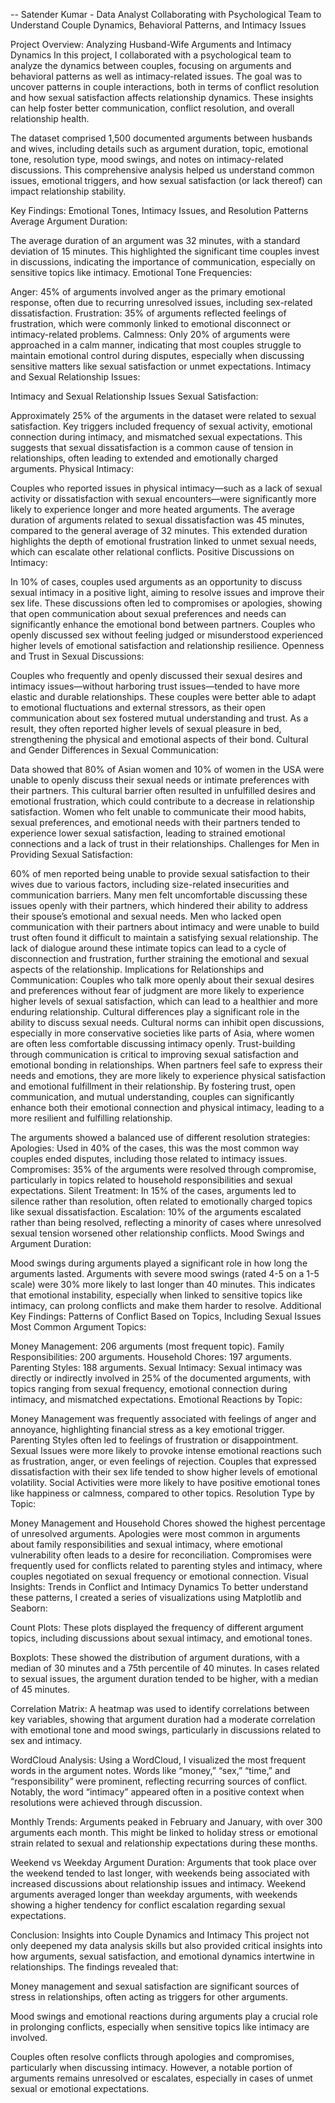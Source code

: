 -- Satender Kumar - Data Analyst Collaborating with Psychological Team to Understand Couple Dynamics, Behavioral Patterns, and Intimacy Issues

Project Overview: Analyzing Husband-Wife Arguments and Intimacy Dynamics
In this project, I collaborated with a psychological team to analyze the dynamics between couples, focusing on arguments and behavioral patterns as well as intimacy-related issues. The goal was to uncover patterns in couple interactions, both in terms of conflict resolution and how sexual satisfaction affects relationship dynamics. These insights can help foster better communication, conflict resolution, and overall relationship health.

The dataset comprised 1,500 documented arguments between husbands and wives, including details such as argument duration, topic, emotional tone, resolution type, mood swings, and notes on intimacy-related discussions. This comprehensive analysis helped us understand common issues, emotional triggers, and how sexual satisfaction (or lack thereof) can impact relationship stability.

Key Findings: Emotional Tones, Intimacy Issues, and Resolution Patterns
Average Argument Duration:

The average duration of an argument was 32 minutes, with a standard deviation of 15 minutes. This highlighted the significant time couples invest in discussions, indicating the importance of communication, especially on sensitive topics like intimacy.
Emotional Tone Frequencies:

Anger: 45% of arguments involved anger as the primary emotional response, often due to recurring unresolved issues, including sex-related dissatisfaction.
Frustration: 35% of arguments reflected feelings of frustration, which were commonly linked to emotional disconnect or intimacy-related problems.
Calmness: Only 20% of arguments were approached in a calm manner, indicating that most couples struggle to maintain emotional control during disputes, especially when discussing sensitive matters like sexual satisfaction or unmet expectations.
Intimacy and Sexual Relationship Issues:

Intimacy and Sexual Relationship Issues
Sexual Satisfaction:

Approximately 25% of the arguments in the dataset were related to sexual satisfaction. Key triggers included frequency of sexual activity, emotional connection during intimacy, and mismatched sexual expectations. This suggests that sexual dissatisfaction is a common cause of tension in relationships, often leading to extended and emotionally charged arguments.
Physical Intimacy:

Couples who reported issues in physical intimacy—such as a lack of sexual activity or dissatisfaction with sexual encounters—were significantly more likely to experience longer and more heated arguments. The average duration of arguments related to sexual dissatisfaction was 45 minutes, compared to the general average of 32 minutes. This extended duration highlights the depth of emotional frustration linked to unmet sexual needs, which can escalate other relational conflicts.
Positive Discussions on Intimacy:

In 10% of cases, couples used arguments as an opportunity to discuss sexual intimacy in a positive light, aiming to resolve issues and improve their sex life. These discussions often led to compromises or apologies, showing that open communication about sexual preferences and needs can significantly enhance the emotional bond between partners. Couples who openly discussed sex without feeling judged or misunderstood experienced higher levels of emotional satisfaction and relationship resilience.
Openness and Trust in Sexual Discussions:

Couples who frequently and openly discussed their sexual desires and intimacy issues—without harboring trust issues—tended to have more elastic and durable relationships. These couples were better able to adapt to emotional fluctuations and external stressors, as their open communication about sex fostered mutual understanding and trust. As a result, they often reported higher levels of sexual pleasure in bed, strengthening the physical and emotional aspects of their bond.
Cultural and Gender Differences in Sexual Communication:

Data showed that 80% of Asian women and 10% of women in the USA were unable to openly discuss their sexual needs or intimate preferences with their partners. This cultural barrier often resulted in unfulfilled desires and emotional frustration, which could contribute to a decrease in relationship satisfaction.
Women who felt unable to communicate their mood habits, sexual preferences, and emotional needs with their partners tended to experience lower sexual satisfaction, leading to strained emotional connections and a lack of trust in their relationships.
Challenges for Men in Providing Sexual Satisfaction:

60% of men reported being unable to provide sexual satisfaction to their wives due to various factors, including size-related insecurities and communication barriers. Many men felt uncomfortable discussing these issues openly with their partners, which hindered their ability to address their spouse’s emotional and sexual needs.
Men who lacked open communication with their partners about intimacy and were unable to build trust often found it difficult to maintain a satisfying sexual relationship. The lack of dialogue around these intimate topics can lead to a cycle of disconnection and frustration, further straining the emotional and sexual aspects of the relationship.
Implications for Relationships and Communication:
Couples who talk more openly about their sexual desires and preferences without fear of judgment are more likely to experience higher levels of sexual satisfaction, which can lead to a healthier and more enduring relationship.
Cultural differences play a significant role in the ability to discuss sexual needs. Cultural norms can inhibit open discussions, especially in more conservative societies like parts of Asia, where women are often less comfortable discussing intimacy openly.
Trust-building through communication is critical to improving sexual satisfaction and emotional bonding in relationships. When partners feel safe to express their needs and emotions, they are more likely to experience physical satisfaction and emotional fulfillment in their relationship.
By fostering trust, open communication, and mutual understanding, couples can significantly enhance both their emotional connection and physical intimacy, leading to a more resilient and fulfilling relationship.



The arguments showed a balanced use of different resolution strategies:
Apologies: Used in 40% of the cases, this was the most common way couples ended disputes, including those related to intimacy issues.
Compromises: 35% of the arguments were resolved through compromise, particularly in topics related to household responsibilities and sexual expectations.
Silent Treatment: In 15% of the cases, arguments led to silence rather than resolution, often related to emotionally charged topics like sexual dissatisfaction.
Escalation: 10% of the arguments escalated rather than being resolved, reflecting a minority of cases where unresolved sexual tension worsened other relationship conflicts.
Mood Swings and Argument Duration:

Mood swings during arguments played a significant role in how long the arguments lasted. Arguments with severe mood swings (rated 4-5 on a 1-5 scale) were 30% more likely to last longer than 40 minutes. This indicates that emotional instability, especially when linked to sensitive topics like intimacy, can prolong conflicts and make them harder to resolve.
Additional Key Findings: Patterns of Conflict Based on Topics, Including Sexual Issues
Most Common Argument Topics:

Money Management: 206 arguments (most frequent topic).
Family Responsibilities: 200 arguments.
Household Chores: 197 arguments.
Parenting Styles: 188 arguments.
Sexual Intimacy: Sexual intimacy was directly or indirectly involved in 25% of the documented arguments, with topics ranging from sexual frequency, emotional connection during intimacy, and mismatched expectations.
Emotional Reactions by Topic:

Money Management was frequently associated with feelings of anger and annoyance, highlighting financial stress as a key emotional trigger.
Parenting Styles often led to feelings of frustration or disappointment.
Sexual Issues were more likely to provoke intense emotional reactions such as frustration, anger, or even feelings of rejection. Couples that expressed dissatisfaction with their sex life tended to show higher levels of emotional volatility.
Social Activities were more likely to have positive emotional tones like happiness or calmness, compared to other topics.
Resolution Type by Topic:

Money Management and Household Chores showed the highest percentage of unresolved arguments.
Apologies were most common in arguments about family responsibilities and sexual intimacy, where emotional vulnerability often leads to a desire for reconciliation.
Compromises were frequently used for conflicts related to parenting styles and intimacy, where couples negotiated on sexual frequency or emotional connection.
Visual Insights: Trends in Conflict and Intimacy Dynamics
To better understand these patterns, I created a series of visualizations using Matplotlib and Seaborn:

Count Plots: These plots displayed the frequency of different argument topics, including discussions about sexual intimacy, and emotional tones.

Boxplots: These showed the distribution of argument durations, with a median of 30 minutes and a 75th percentile of 40 minutes. In cases related to sexual issues, the argument duration tended to be higher, with a median of 45 minutes.

Correlation Matrix: A heatmap was used to identify correlations between key variables, showing that argument duration had a moderate correlation with emotional tone and mood swings, particularly in discussions related to sex and intimacy.

WordCloud Analysis: Using a WordCloud, I visualized the most frequent words in the argument notes. Words like “money,” “sex,” “time,” and “responsibility” were prominent, reflecting recurring sources of conflict. Notably, the word “intimacy” appeared often in a positive context when resolutions were achieved through discussion.

Monthly Trends: Arguments peaked in February and January, with over 300 arguments each month. This might be linked to holiday stress or emotional strain related to sexual and relationship expectations during these months.

Weekend vs Weekday Argument Duration: Arguments that took place over the weekend tended to last longer, with weekends being associated with increased discussions about relationship issues and intimacy. Weekend arguments averaged longer than weekday arguments, with weekends showing a higher tendency for conflict escalation regarding sexual expectations.

Conclusion: Insights into Couple Dynamics and Intimacy
This project not only deepened my data analysis skills but also provided critical insights into how arguments, sexual satisfaction, and emotional dynamics intertwine in relationships. The findings revealed that:

Money management and sexual satisfaction are significant sources of stress in relationships, often acting as triggers for other arguments.

Mood swings and emotional reactions during arguments play a crucial role in prolonging conflicts, especially when sensitive topics like intimacy are involved.

Couples often resolve conflicts through apologies and compromises, particularly when discussing intimacy. However, a notable portion of arguments remains unresolved or escalates, especially in cases of unmet sexual or emotional expectations.
